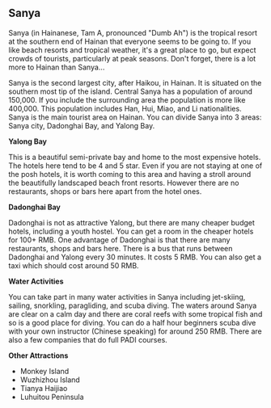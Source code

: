 ## Sanya

Sanya (in Hainanese, Tam A, pronounced "Dumb Ah") is the tropical resort at the southern end of Hainan that everyone seems to be going to. If you like beach resorts and tropical weather, it's a great place to go, but expect crowds of tourists, particularly at peak seasons. Don't forget, there is a lot more to Hainan than Sanya...

Sanya is the second largest city, after Haikou, in Hainan. It is situated on the southern most tip of the island. Central Sanya has a population of around 150,000. If you include the surrounding area the population is more like 400,000. This population includes Han, Hui, Miao, and Li nationalities. Sanya is the main tourist area on Hainan. You can divide Sanya into 3 areas: Sanya city, Dadonghai Bay, and Yalong Bay.

**Yalong Bay**

This is a beautiful semi-private bay and home to the most expensive hotels. The hotels here tend to be 4 and 5 star. Even if you are not staying at one of the posh hotels, it is worth coming to this area and having a stroll around the beautifully landscaped beach front resorts. However there are no restaurants, shops or bars here apart from the hotel ones.

**Dadonghai Bay**

Dadonghai is not as attractive Yalong, but there are many cheaper budget hotels, including a youth hostel. You can get a room in the cheaper hotels for 100+ RMB.  One advantage of Dadonghai is that there are many restaurants, shops and bars here. There is a bus that runs between Dadonghai and Yalong every 30 minutes. It costs 5 RMB. You can also get a taxi which should cost around 50 RMB.

**Water Activities**

You can take part in many water activities in Sanya including jet-skiing, sailing, snorkling, paragliding, and scuba diving. The waters around Sanya are clear on a calm day and there are coral reefs with some tropical fish and so is a good  place for diving. You can do a half hour beginners scuba dive with your own instructor (Chinese speaking) for around 250 RMB. There are also a few companies that do full PADI courses.

**Other Attractions**

- Monkey Island
- Wuzhizhou Island
- Tianya Haijiao
- Luhuitou Peninsula